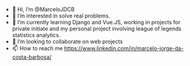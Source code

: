 - 👋 Hi, I’m @MarceloJDCB
- 👀 I’m interested in solve real problems.
- 🌱 I’m currently learning Django and Vue.JS, working in projects for private initiate and my personal project involving league of legends statistics analytics.
- 💞️ I’m looking to collaborate on web projects
- 📫 How to reach me https://www.linkedin.com/in/marcelo-jorge-da-costa-barbosa/
<!---
MarceloJDCB/MarceloJDCB is a ✨ special ✨ repository because its `README.md` (this file) appears on your GitHub profile.
You can click the Preview link to take a look at your changes.
--->

